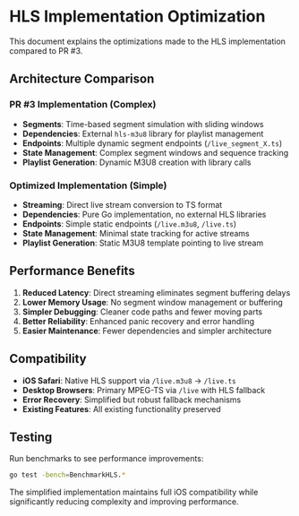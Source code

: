 # HLS Implementation Optimization

This document explains the optimizations made to the HLS implementation compared to PR #3.

## Architecture Comparison

### PR #3 Implementation (Complex)
- **Segments**: Time-based segment simulation with sliding windows
- **Dependencies**: External `hls-m3u8` library for playlist management
- **Endpoints**: Multiple dynamic segment endpoints (`/live_segment_X.ts`)
- **State Management**: Complex segment windows and sequence tracking
- **Playlist Generation**: Dynamic M3U8 creation with library calls

### Optimized Implementation (Simple)
- **Streaming**: Direct live stream conversion to TS format
- **Dependencies**: Pure Go implementation, no external HLS libraries
- **Endpoints**: Simple static endpoints (`/live.m3u8`, `/live.ts`)
- **State Management**: Minimal state tracking for active streams
- **Playlist Generation**: Static M3U8 template pointing to live stream

## Performance Benefits

1. **Reduced Latency**: Direct streaming eliminates segment buffering delays
2. **Lower Memory Usage**: No segment window management or buffering
3. **Simpler Debugging**: Cleaner code paths and fewer moving parts
4. **Better Reliability**: Enhanced panic recovery and error handling
5. **Easier Maintenance**: Fewer dependencies and simpler architecture

## Compatibility

- **iOS Safari**: Native HLS support via `/live.m3u8` → `/live.ts`
- **Desktop Browsers**: Primary MPEG-TS via `/live` with HLS fallback
- **Error Recovery**: Simplified but robust fallback mechanisms
- **Existing Features**: All existing functionality preserved

## Testing

Run benchmarks to see performance improvements:

```bash
go test -bench=BenchmarkHLS.*
```

The simplified implementation maintains full iOS compatibility while significantly reducing complexity and improving performance.